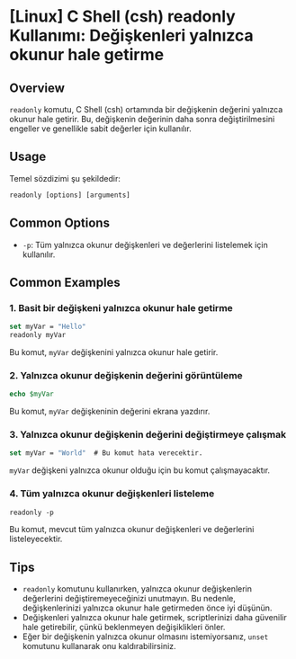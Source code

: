# [Linux] C Shell (csh) readonly Kullanımı: Değişkenleri yalnızca okunur hale getirme

## Overview
`readonly` komutu, C Shell (csh) ortamında bir değişkenin değerini yalnızca okunur hale getirir. Bu, değişkenin değerinin daha sonra değiştirilmesini engeller ve genellikle sabit değerler için kullanılır.

## Usage
Temel sözdizimi şu şekildedir:

```csh
readonly [options] [arguments]
```

## Common Options
- `-p`: Tüm yalnızca okunur değişkenleri ve değerlerini listelemek için kullanılır.

## Common Examples

### 1. Basit bir değişkeni yalnızca okunur hale getirme
```csh
set myVar = "Hello"
readonly myVar
```
Bu komut, `myVar` değişkenini yalnızca okunur hale getirir.

### 2. Yalnızca okunur değişkenin değerini görüntüleme
```csh
echo $myVar
```
Bu komut, `myVar` değişkeninin değerini ekrana yazdırır.

### 3. Yalnızca okunur değişkenin değerini değiştirmeye çalışmak
```csh
set myVar = "World"  # Bu komut hata verecektir.
```
`myVar` değişkeni yalnızca okunur olduğu için bu komut çalışmayacaktır.

### 4. Tüm yalnızca okunur değişkenleri listeleme
```csh
readonly -p
```
Bu komut, mevcut tüm yalnızca okunur değişkenleri ve değerlerini listeleyecektir.

## Tips
- `readonly` komutunu kullanırken, yalnızca okunur değişkenlerin değerlerini değiştiremeyeceğinizi unutmayın. Bu nedenle, değişkenlerinizi yalnızca okunur hale getirmeden önce iyi düşünün.
- Değişkenleri yalnızca okunur hale getirmek, scriptlerinizi daha güvenilir hale getirebilir, çünkü beklenmeyen değişiklikleri önler.
- Eğer bir değişkenin yalnızca okunur olmasını istemiyorsanız, `unset` komutunu kullanarak onu kaldırabilirsiniz.